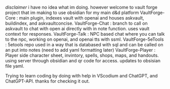 *disclaimer* i have no idea what im doing.
however welcome to vault forge project that im making to use obsidian for my main d&d platform
VaultForge-Core : main plugin, indexes vault with openai and houses askvault, buildindex, and askvaultconcise.
VaultForge-Chat : branch to call on askvault to chat with open ai directly with in note function. uses vault context for responses.
VaultForge-Talk : NPC based chat where you can talk to the npc, working on openai, and openai tts with ssml. 
VaultForge-5eTools : 5etools repo used in a way that is databased with sql and can be called on an put into notes (need to add yaml formatting later)
VaultForge-Player : Player side character sheet, invintory, spells, shops, maps, and handouts. using server through obsidian and qr code for access. updates to obsisian file yaml.

Trying to learn coding by doing with help in VScodium and ChatGPT, and ChatGPT-API. 
thanks for checking it out.
